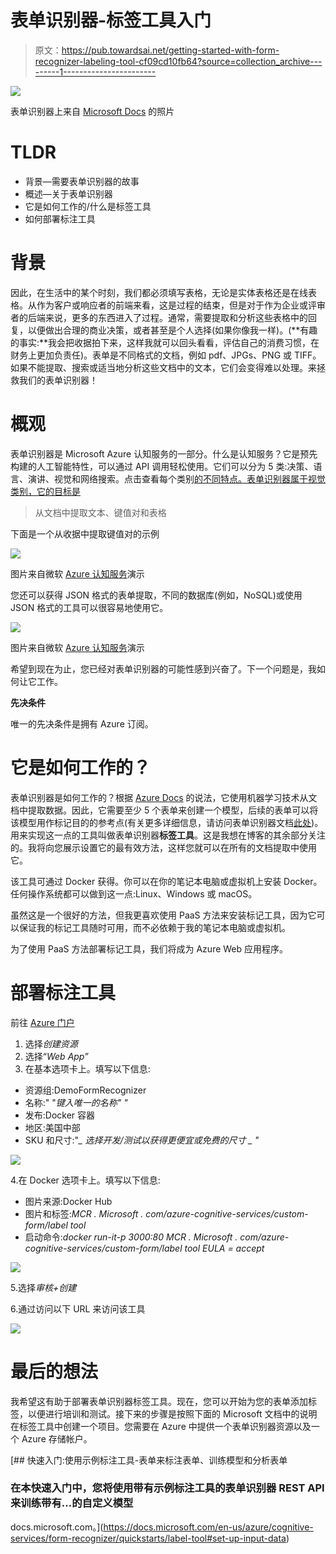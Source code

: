 # 表单识别器-标签工具入门

> 原文：<https://pub.towardsai.net/getting-started-with-form-recognizer-labeling-tool-cf09cd10fb64?source=collection_archive---------1----------------------->

![](img/6191b554b579ed07f3516da3e4feb1b2.png)

表单识别器上来自 [Microsoft Docs](https://docs.microsoft.com/en-us/azure/cognitive-services/form-recognizer/quickstarts/label-tool) 的照片

# TLDR

*   背景—需要表单识别器的故事
*   概述—关于表单识别器
*   它是如何工作的/什么是标签工具
*   如何部署标注工具

# 背景

因此，在生活中的某个时刻，我们都必须填写表格，无论是实体表格还是在线表格。从作为客户或响应者的前端来看，这是过程的结束，但是对于作为企业或评审者的后端来说，更多的东西进入了过程。通常，需要提取和分析这些表格中的回复，以便做出合理的商业决策，或者甚至是个人选择(如果你像我一样)。(**有趣的事实:**我会把收据拍下来，这样我就可以回头看看，评估自己的消费习惯，在财务上更加负责任)。表单是不同格式的文档，例如 pdf、JPGs、PNG 或 TIFF。如果不能提取、搜索或适当地分析这些文档中的文本，它们会变得难以处理。来拯救我们的表单识别器！

# 概观

表单识别器是 Microsoft Azure 认知服务的一部分。什么是认知服务？它是预先构建的人工智能特性，可以通过 API 调用轻松使用。它们可以分为 5 类:决策、语言、演讲、视觉和网络搜索。点击查看每个类别[的不同特点。表单识别器属于视觉类别，它的目标是](https://azure.microsoft.com/en-us/services/cognitive-services/#api)

> 从文档中提取文本、键值对和表格

下面是一个从收据中提取键值对的示例

![](img/b1ad8eca583dc1e288f47927b23ff471.png)

图片来自微软 [Azure 认知服务](https://azure.microsoft.com/en-us/services/cognitive-services/form-recognizer/#features)演示

您还可以获得 JSON 格式的表单提取，不同的数据库(例如，NoSQL)或使用 JSON 格式的工具可以很容易地使用它。

![](img/8a60e2e6ba1b3f6877df521e6dba446f.png)

图片来自微软 [Azure 认知服务](https://azure.microsoft.com/en-us/services/cognitive-services/form-recognizer/#features)演示

希望到现在为止，您已经对表单识别器的可能性感到兴奋了。下一个问题是，我如何让它工作。

**先决条件**

唯一的先决条件是拥有 Azure 订阅。

# 它是如何工作的？

表单识别器是如何工作的？根据 [Azure Docs](https://docs.microsoft.com/en-us/azure/cognitive-services/form-recognizer/overview) 的说法，它使用机器学习技术从文档中提取数据。因此，它需要至少 5 个表单来创建一个模型，后续的表单可以将该模型用作标记目的的参考点(有关更多详细信息，请访问表单识别器文档[此处](https://docs.microsoft.com/en-us/azure/cognitive-services/form-recognizer/overview))。用来实现这一点的工具叫做表单识别器**标签工具**。这是我想在博客的其余部分关注的。我将向您展示设置它的最有效方法，这样您就可以在所有的文档提取中使用它。

该工具可通过 Docker 获得。你可以在你的笔记本电脑或虚拟机上安装 Docker。任何操作系统都可以做到这一点:Linux、Windows 或 macOS。

虽然这是一个很好的方法，但我更喜欢使用 PaaS 方法来安装标记工具，因为它可以保证我的标记工具随时可用，而不必依赖于我的笔记本电脑或虚拟机。

为了使用 PaaS 方法部署标记工具，我们将成为 Azure Web 应用程序。

# 部署标注工具

前往 [Azure 门户](https://portal.azure.com/)

1.  选择*创建资源*
2.  选择“*Web App”*
3.  在基本选项卡上。填写以下信息:

*   资源组:DemoFormRecognizer
*   名称:" "*键入唯一的名称" "*
*   发布:Docker 容器
*   地区:美国中部
*   SKU 和尺寸:"*_ 选择开发/测试以获得更便宜或免费的尺寸 _ "*

![](img/df11b68d57b321257f1478c033e968fe.png)

4.在 Docker 选项卡上。填写以下信息:

*   图片来源:Docker Hub
*   图片和标签:*MCR . Microsoft . com/azure-cognitive-services/custom-form/label tool*
*   启动命令:*docker run-it-p 3000:80 MCR . Microsoft . com/azure-cognitive-services/custom-form/label tool EULA = accept*

![](img/5cbe144220d83e440a17bc00ff7c7ed4.png)

5.选择*审核+创建*

6.通过访问以下 URL 来访问该工具

![](img/b2e37c0b2b06dbfd49fa8f1b8940dea5.png)

# 最后的想法

我希望这有助于部署表单识别器标签工具。现在，您可以开始为您的表单添加标签，以便进行培训和测试。接下来的步骤是按照下面的 Microsoft 文档中的说明在标签工具中创建一个项目。您需要在 Azure 中提供一个表单识别器资源以及一个 Azure 存储帐户。

[](https://docs.microsoft.com/en-us/azure/cognitive-services/form-recognizer/quickstarts/label-tool#set-up-input-data) [## 快速入门:使用示例标注工具-表单来标注表单、训练模型和分析表单

### 在本快速入门中，您将使用带有示例标注工具的表单识别器 REST API 来训练带有…的自定义模型

docs.microsoft.com。](https://docs.microsoft.com/en-us/azure/cognitive-services/form-recognizer/quickstarts/label-tool#set-up-input-data)